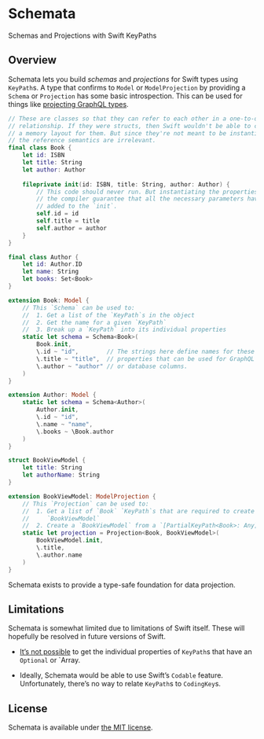 # Schemata
Schemas and Projections with Swift KeyPaths

## Overview
Schemata lets you build _schemas_ and _projections_ for Swift types using `KeyPath`s. A type that confirms to `Model` or `ModelProjection` by providing a `Schema` or `Projection` has some basic introspection. This can be used for things like [projecting GraphQL types](https://github.com/PersistX/PersistQL).

```swift
// These are classes so that they can refer to each other in a one-to-one
// relationship. If they were structs, then Swift wouldn't be able to construct
// a memory layout for them. But since they're not meant to be instantiated,
// the reference semantics are irrelevant.
final class Book {
    let id: ISBN
    let title: String
    let author: Author
    
    fileprivate init(id: ISBN, title: String, author: Author) {
        // This code should never run. But instantiating the properties lets
        // the compiler guarantee that all the necessary parameters have been
        // added to the `init`.
        self.id = id
        self.title = title
        self.author = author
    }
}

final class Author {
    let id: Author.ID
    let name: String
    let books: Set<Book>
}

extension Book: Model {
    // This `Schema` can be used to:
    //  1. Get a list of the `KeyPath`s in the object
    //  2. Get the name for a given `KeyPath`
    //  3. Break up a `KeyPath` into its individual properties
    static let schema = Schema<Book>(
        Book.init,
        \.id ~ "id",        // The strings here define names for these
        \.title ~ "title",  // properties that can be used for GraphQL fields
        \.author ~ "author" // or database columns.
    )
}

extension Author: Model {
    static let schema = Schema<Author>(
        Author.init,
        \.id ~ "id",
        \.name ~ "name",
        \.books ~ \Book.author
    )
}

struct BookViewModel {
    let title: String
    let authorName: String
}

extension BookViewModel: ModelProjection {
    // This `Projection` can be used to:
    //  1. Get a list of `Book` `KeyPath`s that are required to create a
    //     `BookViewModel`
    //  2. Create a `BookViewModel` from a `[PartialKeyPath<Book>: Any]`.
    static let projection = Projection<Book, BookViewModel>(
        BookViewModel.init,
        \.title,
        \.author.name
    )
}
```

Schemata exists to provide a type-safe foundation for data projection.

## Limitations
Schemata is somewhat limited due to limitations of Swift itself. These will hopefully be resolved in future versions of Swift.

* [It’s not possible](https://bugs.swift.org/browse/SR-5689) to get the individual properties of `KeyPath`s that have an `Optional` or `Array.

* Ideally, Schemata would be able to use Swift’s `Codable` feature. Unfortunately, there’s no way to relate `KeyPath`s to `CodingKey`s.

## License
Schemata is available under [the MIT license](LICENSE.md).

